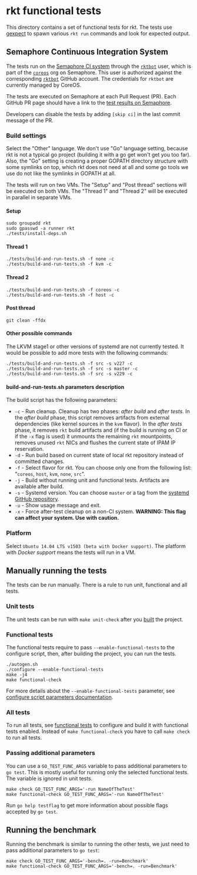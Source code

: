 # rkt functional tests

This directory contains a set of functional tests for rkt.
The tests use [gexpect](https://github.com/coreos/gexpect) to spawn various `rkt run` commands and look for expected output.

## Semaphore Continuous Integration System

The tests run on the [Semaphore CI system](https://semaphoreci.com/) through the [`rktbot`](https://semaphoreci.com/rktbot) user, which is part of the [`coreos`](https://semaphoreci.com/coreos/) org on Semaphore.
This user is authorized against the corresponding [`rktbot`](https://github.com/rktbot) GitHub account.
The credentials for `rktbot` are currently managed by CoreOS.

The tests are executed on Semaphore at each Pull Request (PR).
Each GitHub PR page should have a link to the [test results on Semaphore](https://semaphoreci.com/coreos/rkt).

Developers can disable the tests by adding `[skip ci]` in the last commit message of the PR.

### Build settings

Select the "Other" language.
We don't use "Go" language setting, because rkt is not a typical go project (building it with a go get won't get you too far).
Also, the "Go" setting is creating a proper GOPATH directory structure with some symlinks on top, which rkt does not need at all and some go tools we use do not like the symlinks in GOPATH at all.

The tests will run on two VMs.
The "Setup" and "Post thread" sections will be executed on both VMs.
The "Thread 1" and "Thread 2" will be executed in parallel in separate VMs.

#### Setup

```
sudo groupadd rkt
sudo gpasswd -a runner rkt
./tests/install-deps.sh
```

#### Thread 1

```
./tests/build-and-run-tests.sh -f none -c
./tests/build-and-run-tests.sh -f kvm -c
```

#### Thread 2

```
./tests/build-and-run-tests.sh -f coreos -c
./tests/build-and-run-tests.sh -f host -c
```

#### Post thread

```
git clean -ffdx
```

#### Other possible commands

The LKVM stage1 or other versions of systemd are not currently tested.
It would be possible to add more tests with the following commands:

```
./tests/build-and-run-tests.sh -f src -s v227 -c
./tests/build-and-run-tests.sh -f src -s master -c
./tests/build-and-run-tests.sh -f src -s v229 -c
```

#### build-and-run-tests.sh parameters description

The build script has the following parameters:
- `-c` - Run cleanup. Cleanup has two phases: *after build* and *after tests*. In the *after build* phase, this script removes artifacts from external dependencies (like kernel sources in the `kvm` flavor). In the  *after tests* phase, it removes `rkt` build artifacts and (if the build is running on CI or if the `-x` flag is used) it unmounts the remaining `rkt` mountpoints, removes unused `rkt` NICs and flushes the current state of IPAM IP reservation.
- `-d` - Run build based on current state of local rkt repository instead of committed changes.
- `-f` - Select flavor for rkt. You can choose only one from the following list: "`coreos`, `host`, `kvm`, `none`, `src`".
- `-j` - Build without running unit and functional tests. Artifacts are available after build.
- `-s` - Systemd version. You can choose `master` or a tag from the [systemd GitHub repository](https://github.com/systemd/systemd).
- `-u` - Show usage message and exit.
- `-x` - Force after-test cleanup on a non-CI system. **WARNING: This flag can affect your system. Use with caution.**

### Platform

Select `Ubuntu 14.04 LTS v1503 (beta with Docker support)`.
The platform with *Docker support* means the tests will run in a VM.

## Manually running the tests

The tests can be run manually. There is a rule to run unit, functional and all tests.

### Unit tests

The unit tests can be run with `make unit-check` after you [built](../Documentation/hacking.md#building-rkt) the project.

### Functional tests

The functional tests require to pass `--enable-functional-tests` to the configure script, then, after building the project, you can run the tests.

```
./autogen.sh
./configure --enable-functional-tests
make -j4
make functional-check
```

For more details about the `--enable-functional-tests` parameter, see [configure script parameters documentation](../Documentation/build-configure.md#--enable-functional-tests).

### All tests

To run all tests, see [functional tests](./README.md#functional-tests) to configure and build it with functional tests enabled. Instead of `make functional-check` you have to call `make check` to run all tests.

### Passing additional parameters

You can use a `GO_TEST_FUNC_ARGS` variable to pass additional parameters to `go test`.
This is mostly useful for running only the selected functional tests.
The variable is ignored in unit tests.

```
make check GO_TEST_FUNC_ARGS='-run NameOfTheTest'
make functional-check GO_TEST_FUNC_ARGS='-run NameOfTheTest'
```

Run `go help testflag` to get more information about possible flags accepted by `go test`.

## Running the benchmark

Running the benchmark is similar to running the other tests, we just need to pass additional
parameters to `go test`:

```
make check GO_TEST_FUNC_ARGS='-bench=. -run=Benchmark'
make functional-check GO_TEST_FUNC_ARGS='-bench=. -run=Benchmark'
```

